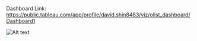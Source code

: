 
Dashboard Link: https://public.tableau.com/app/profile/david.shin8483/viz/olist_dashboard/Dashboard1

![Alt text](/olist_dashboard.png?raw=true "Optional Title")
